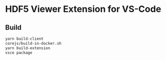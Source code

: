 # HDF5 Viewer Extension for VS-Code

## Build


```bash
yarn build-client
corejs/build-in-docker.sh
yarn build-extension
vsce package
```